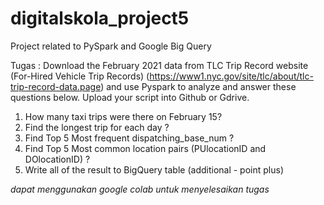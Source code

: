 # digitalskola_project5
Project related to PySpark and Google Big Query

Tugas : Download the February 2021 data from TLC Trip Record website (For-Hired Vehicle Trip Records) (https://www1.nyc.gov/site/tlc/about/tlc-trip-record-data.page) and use Pyspark to analyze and answer these questions below. Upload your script into Github or Gdrive.

1. How many taxi trips were there on February 15?
2. Find the longest trip for each day ?
3. Find Top 5 Most frequent dispatching_base_num ?
4. Find Top 5 Most common location pairs (PUlocationID and DOlocationID) ?
5. Write all of the result to BigQuery table (additional - point plus)

*dapat menggunakan google colab untuk menyelesaikan tugas*
